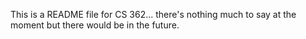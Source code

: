 This is a README file for CS 362...
there's nothing much to say at the moment but
there would be in the future.
